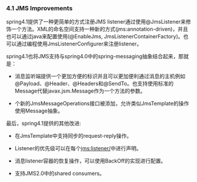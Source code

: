 ### 4.1 JMS Improvements

spring4.1提供了一种更简单的方式注册JMS listener通过使用@JmsListener来修饰一个方法。XML的命名空间支持一种新的方式(jms:annotation-driven)，并且也可以通过java来配置使用(@EnableJms, JmsListenerContainerFactory)。也可以通过编程使用JmsListenerConfigurer来注册listener。

spring4.1也将JMS支持与spring4.0中的spring-messaging抽象结合起来，那就是：

- 消息监听端提供一个更加方便的标识并且可以更加便利通过消息的主机例如@Payload、@Header、@Headers和@SendTo。也支持使用标准的Message代替javax.jsm.Message作为一个方法的参数。

- 个新的JmsMessageOperations接口被添加，允许类似JmsTemplate的操作使用Message抽象。

最后，spring4.1提供的其他改进:

- 在JmsTemplate中支持同步的request-reply操作。

- Listener的优先级可以在每个<jms:listener/>中进行声明。

- 消息listener容器的恢复操作，可以使用BackOff的实现进行配置。

- 支持JMS2.0中的shared consumers。